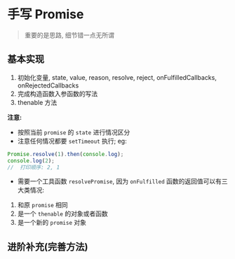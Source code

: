 # 手写 Promise

> 重要的是思路, 细节错一点无所谓

## 基本实现

1. 初始化变量, state, value, reason, resolve, reject, onFulfilledCallbacks, onRejectedCallbacks
2. 完成构造函数入参函数的写法
3. thenable 方法

**注意:**

- 按照当前 `promise` 的 `state` 进行情况区分
- 注意任何情况都要 `setTimeout` 执行; eg:
```javascript
Promise.resolve(1).then(console.log);
console.log(2);
//  打印顺序: 2, 1
```
- 需要一个工具函数 `resolvePromise`, 因为 `onFulfilled` 函数的返回值可以有三大类情况:
1. 和原 `promise` 相同
2. 是一个 `thenable` 的对象或者函数
3. 是一个新的 `promise` 对象

## 进阶补充(完善方法)
### 